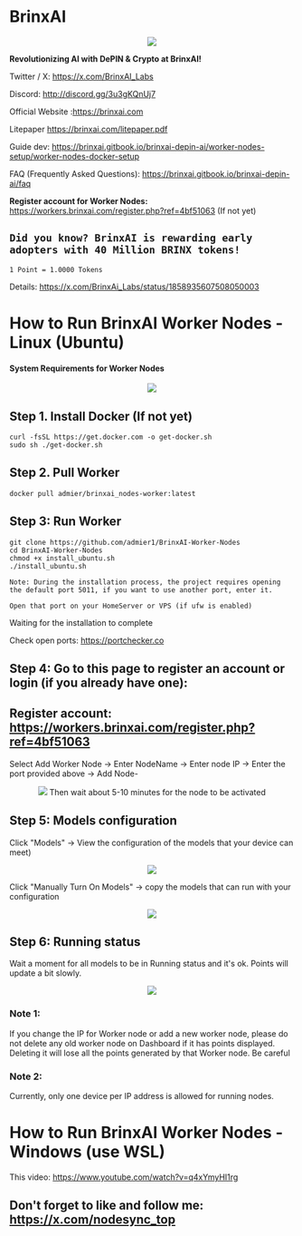 # BrinxAI

<p align="center">
<img src="https://github.com/user-attachments/assets/fdf3aeb0-e4b0-4dec-8533-fa054b482b63"
</p>
  
**Revolutionizing AI with DePIN & Crypto at BrinxAI!**

Twitter / X: https://x.com/BrinxAI_Labs

Discord:   http://discord.gg/3u3gKQnUj7

Official Website :https://brinxai.com

Litepaper
https://brinxai.com/litepaper.pdf

Guide dev: https://brinxai.gitbook.io/brinxai-depin-ai/worker-nodes-setup/worker-nodes-docker-setup

FAQ (Frequently Asked Questions): https://brinxai.gitbook.io/brinxai-depin-ai/faq

**Register account for Worker Nodes:** https://workers.brinxai.com/register.php?ref=4bf51063 (If not yet)

## `Did you know? BrinxAI is rewarding early adopters with 40 Million BRINX tokens!`

`1 Point = 1.0000 Tokens`

Details: https://x.com/BrinxAi_Labs/status/1858935607508050003

# How to Run BrinxAI Worker Nodes - Linux (Ubuntu)
#### System Requirements for Worker Nodes
<p align="center">
<img src="https://github.com/user-attachments/assets/d6ab92e3-5444-40cd-884d-5d499c3d34e1" />
</p>

## Step 1. Install Docker (If not yet)
```
curl -fsSL https://get.docker.com -o get-docker.sh
sudo sh ./get-docker.sh
```
## Step 2. Pull Worker
```
docker pull admier/brinxai_nodes-worker:latest
```
## Step 3: Run Worker
```
git clone https://github.com/admier1/BrinxAI-Worker-Nodes
cd BrinxAI-Worker-Nodes
chmod +x install_ubuntu.sh
./install_ubuntu.sh
```
`Note: During the installation process, the project requires opening the default port 5011, if you want to use another port, enter it.`

`Open that port on your HomeServer or VPS (if ufw is enabled)`

Waiting for the installation to complete

Check open ports: https://portchecker.co

## Step 4: Go to this page to register an account or login (if you already have one): 

## **Register account:** https://workers.brinxai.com/register.php?ref=4bf51063

Select Add Worker Node -> Enter NodeName -> Enter node IP -> Enter the port provided above -> Add Node-
<p align="center">
<img src="https://github.com/user-attachments/assets/8afb4cbb-f4d7-40ff-8275-66ee008888fd"
</p>
Then wait about 5-10 minutes for the node to be activated
  
## Step 5: Models configuration

Click "Models" -> View the configuration of the models that your device can meet)
<p align="center">
<img src="https://github.com/user-attachments/assets/752abe5e-e13f-410a-bf74-fc22a73ccd30"
</p>

Click "Manually Turn On Models" -> copy the models that can run with your configuration
<p align="center">
<img src="https://github.com/user-attachments/assets/dddfa20b-dd55-49a3-8c79-0bb2a65958b6"
</p>

## Step 6: Running status

Wait a moment for all models to be in Running status and it's ok. Points will update a bit slowly.
<p align="center">
<img src="https://github.com/user-attachments/assets/383a59f7-107f-42c3-8ce0-e27e4a6a6af3"
</p>

### Note 1: 
If you change the IP for Worker node or add a new worker node, please do not delete any old worker node on Dashboard if it has points displayed. Deleting it will lose all the points generated by that Worker node. Be careful

### Note 2: 
Currently, only one device per IP address is allowed for running nodes.

# How to Run BrinxAI Worker Nodes - Windows (use WSL)

This video: https://www.youtube.com/watch?v=q4xYmyHI1rg

## Don't forget to like and follow me: https://x.com/nodesync_top
